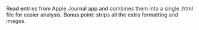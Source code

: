 Read entries from Apple Journal app and combines them into a single .html file for easier analysis. Bonus point: strips all the extra formatting and images.
